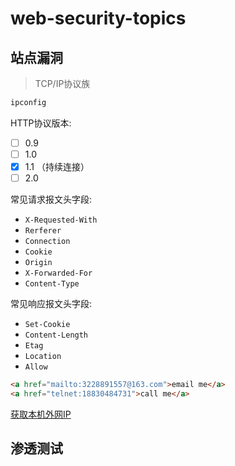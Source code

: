 # web-security-topics

## 站点漏洞

> TCP/IP协议族

```powershell
ipconfig

```

HTTP协议版本:

- [ ] 0.9
- [ ] 1.0
- [x] 1.1 （持续连接）
- [ ] 2.0

常见请求报文头字段:

- `X-Requested-With`
- `Rerferer`
- `Connection`
- `Cookie`
- `Origin`
- `X-Forwarded-For`
- `Content-Type`

常见响应报文头字段:

- `Set-Cookie`
- `Content-Length`
- `Etag`
- `Location`
- `Allow`

```html
<a href="mailto:3228891557@163.com">email me</a>
<a href="telnet:18830484731">call me</a>

```


[获取本机外网IP](https://ip.900cha.com/)

## 渗透测试
